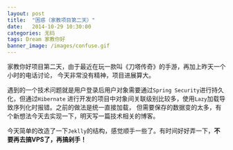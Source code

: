 ```yaml
---
layout: post
title:  "困惑（家教项目第二天）"
date:   2014-10-29 10:30:00
categories: 无码
tags: Dream 家教你好
banner_image: /images/confuse.gif
---
```


家教你好项目第二天，由于最近在玩一款叫《刀塔传奇》的手游，再加上昨天一个小时的电话讨论，
今天非常没有精神，项目进展算大。

遇到的一个技术问题就是用户登录后用户对象需要通过`Spring Security`进行持久化，但通过`Hibernate`
进行开发的项目中对象间关联级别比较多，使用`Lazy`加载导致序列化时报错。之前的做法是统一直接加载，
但需要保存的数据变的太多，有个新想法今天去实现一下，明天写一篇技术相关的博客。

今天简单的改造了一下`Jeklly`的结构，感觉顺手一些了。有时间好好弄一下，**不要再去搞VPS了，再搞剁手！**